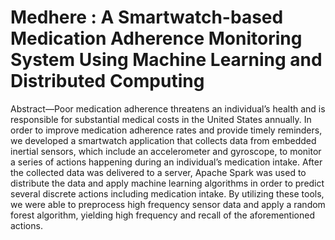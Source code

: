 # Medhere : A Smartwatch-based Medication Adherence Monitoring System Using Machine Learning and Distributed Computing
Abstract—Poor medication adherence threatens an individual’s health and is responsible for substantial medical costs in the United States annually. In order to improve medication adherence rates and provide timely reminders, we developed a smartwatch application that collects data from embedded inertial sensors, which include an accelerometer and gyroscope, to monitor a
series of actions happening during an individual’s medication intake. After the collected data was delivered to a server, Apache Spark was used to distribute the data and apply machine learning algorithms in order to predict several discrete actions including medication intake. By utilizing these tools, we were able to preprocess high frequency sensor data and apply a random forest algorithm, yielding high frequency and recall of the aforementioned actions.
